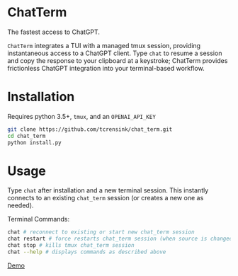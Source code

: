 # ChatTerm
The fastest access to ChatGPT.

`ChatTerm` integrates a TUI with a managed tmux session, providing instantaneous access to a ChatGPT client. Type `chat` to resume a session and copy the response to your clipboard at a keystroke; ChatTerm provides frictionless ChatGPT integration into your terminal-based workflow.

# Installation
Requires python 3.5+, `tmux`, and an `OPENAI_API_KEY`

```bash
git clone https://github.com/tcrensink/chat_term.git
cd chat_term
python install.py
```

# Usage
Type `chat` after installation and a new terminal session. This instantly connects to an existing `chat_term` session (or creates a new one as needed).

Terminal Commands:
```bash
chat # reconnect to existing or start new chat_term session
chat restart # force restarts chat_term session (when source is changed or error occurs)
chat stop # kills tmux chat_term session
chat --help # displays commands as described above
```

[Demo](https://user-images.githubusercontent.com/26497809/238851240-20f6f849-27f6-4e35-b6ef-e8ec761e63de.mov)
